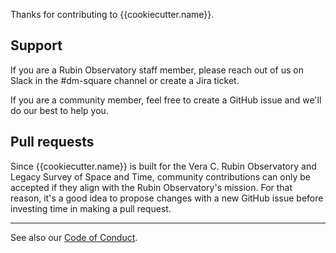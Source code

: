 Thanks for contributing to {{cookiecutter.name}}.

## Support

If you are a Rubin Observatory staff member, please reach out of us on Slack in the #dm-square channel or create a Jira ticket.

If you are a community member, feel free to create a GitHub issue and we'll do our best to help you.

## Pull requests

Since {{cookiecutter.name}} is built for the Vera C. Rubin Observatory and Legacy Survey of Space and Time, community contributions can only be accepted if they align with the Rubin Observatory's mission.
For that reason, it's a good idea to propose changes with a new GitHub issue before investing time in making a pull request.

* * *

See also our [Code of Conduct](./CODE_OF_CONDUCT).
